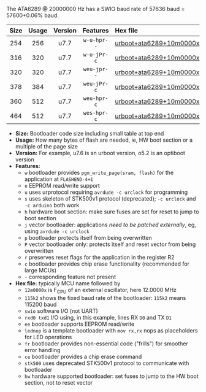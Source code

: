 The ATA6289 @ 20000000 Hz has a SWIO baud rate of 57636 baud = 57600+0.06% baud.

|Size|Usage|Version|Features|Hex file|
|:-:|:-:|:-:|:-:|:--|
|254|256|u7.7|`w-u-hpr--`|[urboot+ata6289+10m0000x+++28k8_swio_rxb0_txb1_lednop_hw.hex](https://raw.githubusercontent.com/stefanrueger/urboot.hex/main/mcus/ata6289/external_oscillator/fcpu+10m0000_Hz/br+++28k8_bps/urboot+ata6289+10m0000x+++28k8_swio_rxb0_txb1_lednop_hw.hex)|
|316|320|u7.7|`w-u-jPr-c`|[urboot+ata6289+10m0000x+++28k8_swio_rxb0_txb1_lednop_fr_ce.hex](https://raw.githubusercontent.com/stefanrueger/urboot.hex/main/mcus/ata6289/external_oscillator/fcpu+10m0000_Hz/br+++28k8_bps/urboot+ata6289+10m0000x+++28k8_swio_rxb0_txb1_lednop_fr_ce.hex)|
|320|320|u7.7|`weu-jpr--`|[urboot+ata6289+10m0000x+++28k8_swio_rxb0_txb1_ee_lednop.hex](https://raw.githubusercontent.com/stefanrueger/urboot.hex/main/mcus/ata6289/external_oscillator/fcpu+10m0000_Hz/br+++28k8_bps/urboot+ata6289+10m0000x+++28k8_swio_rxb0_txb1_ee_lednop.hex)|
|378|384|u7.7|`weu-jPr-c`|[urboot+ata6289+10m0000x+++28k8_swio_rxb0_txb1_ee_lednop_fr_ce.hex](https://raw.githubusercontent.com/stefanrueger/urboot.hex/main/mcus/ata6289/external_oscillator/fcpu+10m0000_Hz/br+++28k8_bps/urboot+ata6289+10m0000x+++28k8_swio_rxb0_txb1_ee_lednop_fr_ce.hex)|
|360|512|u7.7|`weu-hpr-c`|[urboot+ata6289+10m0000x+++28k8_swio_rxb0_txb1_ee_lednop_fr_ce_hw.hex](https://raw.githubusercontent.com/stefanrueger/urboot.hex/main/mcus/ata6289/external_oscillator/fcpu+10m0000_Hz/br+++28k8_bps/urboot+ata6289+10m0000x+++28k8_swio_rxb0_txb1_ee_lednop_fr_ce_hw.hex)|
|464|512|u7.7|`wes-hpr-c`|[urboot+ata6289+10m0000x+++28k8_swio_rxb0_txb1_ee_lednop_fr_ce_stk500_hw.hex](https://raw.githubusercontent.com/stefanrueger/urboot.hex/main/mcus/ata6289/external_oscillator/fcpu+10m0000_Hz/br+++28k8_bps/urboot+ata6289+10m0000x+++28k8_swio_rxb0_txb1_ee_lednop_fr_ce_stk500_hw.hex)|

- **Size:** Bootloader code size including small table at top end
- **Usage:** How many bytes of flash are needed, ie, HW boot section or a multiple of the page size
- **Version:** For example, u7.6 is an urboot version, o5.2 is an optiboot version
- **Features:**
  + `w` bootloader provides `pgm_write_page(sram, flash)` for the application at `FLASHEND-4+1`
  + `e` EEPROM read/write support
  + `u` uses urprotocol requiring `avrdude -c urclock` for programming
  + `s` uses skeleton of STK500v1 protocol (deprecated); `-c urclock` and `-c arduino` both work
  + `h` hardware boot section: make sure fuses are set for reset to jump to boot section
  + `j` vector bootloader: applications *need to be patched externally*, eg, using `avrdude -c urclock`
  + `p` bootloader protects itself from being overwritten
  + `P` vector bootloader only: protects itself and reset vector from being overwritten
  + `r` preserves reset flags for the application in the register R2
  + `c` bootloader provides chip erase functionality (recommended for large MCUs)
  + `-` corresponding feature not present
- **Hex file:** typically MCU name followed by
  + `12m0000x` is F<sub>CPU</sub> of an external oscillator, here 12.0000 MHz
  + `115k2` shows the fixed baud rate of the bootloader: `115k2` means 115200 baud
  + `swio` software I/O (not UART)
  + `rxd0 txd1` I/O using, in this example, lines RX `D0` and TX `D1`
  + `ee` bootloader supports EEPROM read/write
  + `lednop` is a template bootloader with `mov rx,rx` nops as placeholders for LED operations
  + `fr` bootloader provides non-essential code ("frills") for smoother error handling
  + `ce` bootloader provides a chip erase command
  + `stk500` uses deprecated STK500v1 protocol to communicate with bootloader
  + `hw` hardware supported bootloader: set fuses to jump to the HW boot section, not to reset vector
